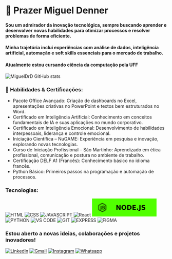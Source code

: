 # 🚀 Prazer Miguel Denner

#### Sou um admirador da inovação tecnológica, sempre buscando aprender e desenvolver novas habilidades para otimizar processos e resolver problemas de forma eficiente.
#### Minha trajetória inclui experiências com análise de dados, inteligência artificial, automação e soft skills essenciais para o mercado de trabalho.

#### Atualmente estou cursando ciência da computação pela UFF

![MiguelDrD GitHub stats](https://github-readme-stats.vercel.app/api?username=MiguelDrD&show_icons=true&theme=radical)

### 🎯 Habilidades & Certificações:

- Pacote Office Avançado: Criação de dashboards no Excel, apresentações criativas no PowerPoint e textos bem estruturados no Word.
- Certificado em Inteligência Artificial: Conhecimento em conceitos fundamentais de IA e suas aplicações no mundo corporativo.
- Certificado em Inteligência Emocional: Desenvolvimento de habilidades interpessoais, liderança e controle emocional.
- Iniciação Científica – NuGAME: Experiência em pesquisa e inovação, explorando novas tecnologias.
- Curso de Iniciação Profissional – São Martinho: Aprendizado em ética profissional, comunicação e postura no ambiente de trabalho.
- Certificação DELF A1 (Francês): Conhecimento básico no idioma francês.
- Python Básico: Primeiros passos na programação e automação de processos.

### Tecnologias:

![HTML](https://img.shields.io/badge/HTML5-E34F26?style=for-the-badge&logo=html5&logoColor=white)
![CSS](https://img.shields.io/badge/CSS3-1572B6?style=for-the-badge&logo=css3&logoColor=white)
![JAVASCRIPT](https://img.shields.io/badge/JavaScript-F7DF1E?style=for-the-badge&logo=javascript&logoColor=black)
![React](https://img.shields.io/badge/React-61DAFB?style=for-the-badge&logo=react&logoColor=000000)
![NODE.JS](SVG/NODEJS.svg)
![PYTHON](https://img.shields.io/badge/Python-1500ff?style=for-the-badge&logo=python&logoColor=white)
![VS CODE](https://img.shields.io/badge/Visual_Studio_Code-014f86?style=for-the-badge&logo=visual%20studio%20code&logoColor=white)
![GIT](https://img.shields.io/badge/GIT-ff7b00?style=for-the-badge&logo=git&logoColor=white)
![EXPRESS](https://img.shields.io/badge/Express.js-e5e5e5?style=for-the-badge)
![FIGMA](https://img.shields.io/badge/Figma-000000?style=for-the-badge&logo=figma&logoColor=white)


### Estou aberto a novas ideias, colaborações e projetos inovadores!

[![Linkedin](https://img.shields.io/badge/LinkedIn-0077B5?style=for-the-badge&logo=linkedin&logoColor=white)](www.linkedin.com/in/migueldenner)
[![Gmail](https://img.shields.io/badge/Gmail-c32f27?style=for-the-badge&logo=gmail&logoColor=white)](migueldennerrocha@gmail.com)
[![Instagram](https://img.shields.io/badge/Instagram-ff0055?style=for-the-badge&logo=instagram&logoColor=white)](https://www.instagram.com/miguelx.denner/)
[![Whatsapp](https://img.shields.io/badge/WhatsApp-25D366?style=for-the-badge&logo=whatsapp&logoColor=white)](migueldennerrocha@gmail.com)

